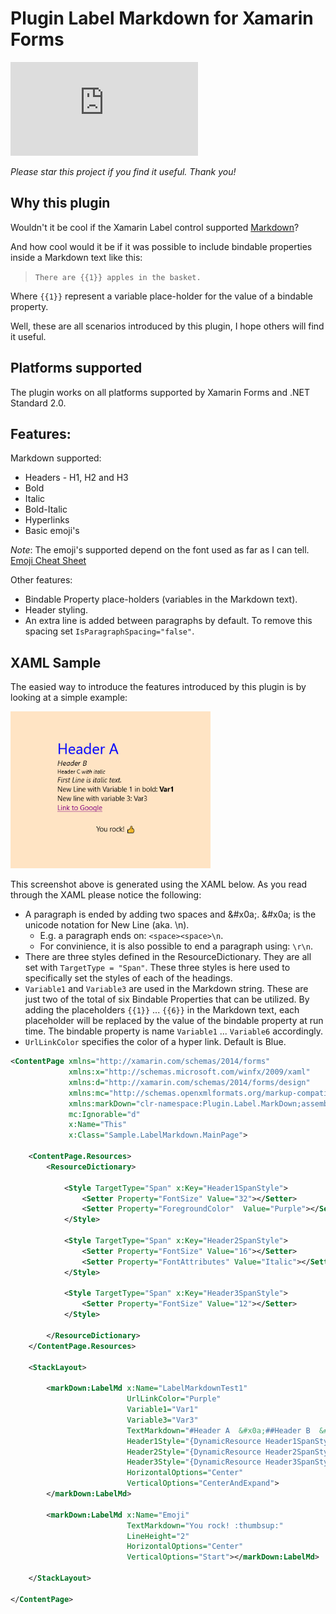 # Plugin Label Markdown for Xamarin Forms

[![NuGet Badge](https://buildstats.info/nuget/Plugin.Label.Markdown)](https://www.nuget.org/packages/Plugin.Label.Markdown/)

*Please star this project if you find it useful. Thank you!*

## Why this plugin
Wouldn't it be cool if the Xamarin Label control supported [Markdown](https://en.wikipedia.org/wiki/Markdown)?

And how cool would it be if it was possible to include bindable properties inside a Markdown text like this:
> `There are {{1}} apples in the basket.`


Where `{{1}}` represent a variable place-holder for the value of a bindable property.

Well, these are all scenarios introduced by this plugin, I hope others will find it useful.

## Platforms supported

The plugin works on all platforms supported by Xamarin Forms and .NET Standard 2.0.

## Features: 

Markdown supported:
- Headers - H1, H2 and H3
- Bold
- Italic
- Bold-Italic
- Hyperlinks
- Basic emoji's

_Note_: The emoji's supported depend on the font used as far as I can tell. [Emoji Cheat Sheet](https://gist.github.com/roachhd/1f029bd4b50b8a524f3c)


Other features:
- Bindable Property place-holders (variables in the Markdown text).
- Header styling.
- An extra line is added between paragraphs by default. To remove this spacing set `IsParagraphSpacing="false"`.

## XAML Sample
The easied way to introduce the features introduced by this plugin is by looking at a simple example:

<img src="https://github.com/1iveowl/plugin.label.markdown/blob/develop/images/sample2.png?raw=true" width="320" />

This screenshot above is generated using the XAML below. As you read through the XAML please notice the following:

- A paragraph is ended by adding two spaces and \&#x0a;. \&#x0a; is the unicode notation for New Line (aka. \n).
    - E.g. a paragraph ends on: `<space><space>\n`.
    - For convinience, it is also possible to end a paragraph using: `\r\n`.
- There are three styles defined in the ResourceDictionary. They are all set with `TargetType = "Span"`. These three styles is here used to specifically set the styles of each of the headings.
- `Variable1` and `Variable3` are used in the Markdown string. These are just two of the total of six Bindable Properties that can be utilized. By adding the placeholders `{{1}}` ... `{{6}}` in the Markdown text, each placeholder will be replaced by the value of the bindable property at run time. The bindable property is name `Variable1` ... `Variable6` accordingly.
- `UrlLinkColor` specifies the color of a hyper link. Default is Blue.


```xml
<ContentPage xmlns="http://xamarin.com/schemas/2014/forms"
             xmlns:x="http://schemas.microsoft.com/winfx/2009/xaml"
             xmlns:d="http://xamarin.com/schemas/2014/forms/design"
             xmlns:mc="http://schemas.openxmlformats.org/markup-compatibility/2006"
             xmlns:markDown="clr-namespace:Plugin.Label.MarkDown;assembly=Plugin.Label.MarkDown"
             mc:Ignorable="d"
             x:Name="This"
             x:Class="Sample.LabelMarkdown.MainPage">

    <ContentPage.Resources>
        <ResourceDictionary>

            <Style TargetType="Span" x:Key="Header1SpanStyle">
                <Setter Property="FontSize" Value="32"></Setter>
                <Setter Property="ForegroundColor"  Value="Purple"></Setter>
            </Style>

            <Style TargetType="Span" x:Key="Header2SpanStyle">
                <Setter Property="FontSize" Value="16"></Setter>
                <Setter Property="FontAttributes" Value="Italic"></Setter>
            </Style>

            <Style TargetType="Span" x:Key="Header3SpanStyle">
                <Setter Property="FontSize" Value="12"></Setter>
            </Style>

        </ResourceDictionary>
    </ContentPage.Resources>  

    <StackLayout>

        <markDown:LabelMd x:Name="LabelMarkdownTest1"
                          UrlLinkColor="Purple"
                          Variable1="Var1"
                          Variable3="Var3"
                          TextMarkdown="#Header A  &#x0a;##Header B  &#x0a;###Header C _with italic_  &#x0a;First Line with some _italic text_.  &#x0a;New Line with Variable 1 in bold: **{{1}}**  &#x0a;New line with variable 3: {{3}}  &#x0a;[Link to Google](https://www.google.com) &#x0a;"
                          Header1Style="{DynamicResource Header1SpanStyle}"
                          Header2Style="{DynamicResource Header2SpanStyle}"
                          Header3Style="{DynamicResource Header3SpanStyle}"
                          HorizontalOptions="Center"
                          VerticalOptions="CenterAndExpand">
        </markDown:LabelMd>

        <markDown:LabelMd x:Name="Emoji"
                          TextMarkdown="You rock! :thumbsup:"
                          LineHeight="2"
                          HorizontalOptions="Center"
                          VerticalOptions="Start"></markDown:LabelMd>

    </StackLayout>

</ContentPage>
```


